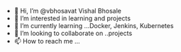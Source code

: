 - 👋 Hi, I’m @vbhosavat Vishal Bhosale  
- 👀 I’m interested in learning and projects
- 🌱 I’m currently learning ...Docker, Jenkins, Kubernetes
- 💞️ I’m looking to collaborate on ..projects
- 📫 How to reach me ...

<!---
vbhosavat/vbhosavat is a ✨ special ✨ repository because its `README.md` (this file) appears on your GitHub profile.
You can click the Preview link to take a look at your changes.
--->
